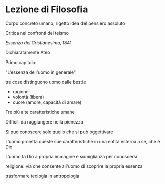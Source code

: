 # Lezione di Filosofia

Corpo concreto umano, rigetto idea del pensiero assoluto

Critica nei confronti del teismo

_Essenza del Cristianesimo_, 1841

Dichiaratamente Ateo

Primo capitolo:

"L'essenza dell'uomo in generale"


tre cose distinguono uomo dalle bestie

* ragione
* volontà (libera)
* cuore (amore, capacità di amare)

Tre più alte caratteristiche umane

Difficili da raggiungere nella pienezza

Si può conoscere solo quello che si può oggettivare

L'uomo proietta queste sue caratteristiche in una entità esterna a se, che è Dio

L'uomo fa Dio a propria immagine e somiglianza per conoscersi


religione: via che consente all'uomo di scoprire la propria essenza

trasformare teologia in antropologia
<!--stackedit_data:
eyJoaXN0b3J5IjpbLTM0NzA4OTgxOCwxMTQ2NjMzOTBdfQ==
-->